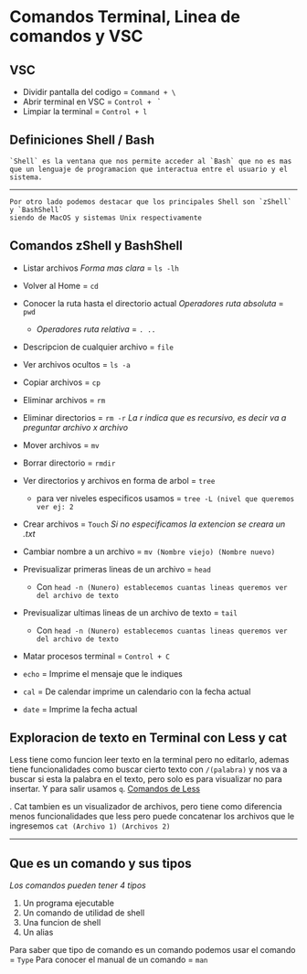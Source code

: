 # Comandos Terminal, Linea de comandos y VSC

## VSC


- Dividir pantalla del codigo = `Command + \`
- Abrir terminal en VSC = `Control + ` `
- Limpiar la terminal = `Control + l`

## Definiciones Shell / Bash 


```
`Shell` es la ventana que nos permite acceder al `Bash` que no es mas que un lenguaje de programacion que interactua entre el usuario y el sistema.
```
* * * 

```
Por otro lado podemos destacar que los principales Shell son `zShell` y `BashShell`
siendo de MacOS y sistemas Unix respectivamente
```

## Comandos zShell y BashShell


- Listar archivos *Forma mas clara* = `ls -lh`
- Volver al Home = `cd`
- Conocer la ruta hasta el directorio actual *Operadores ruta absoluta* = `pwd`
    - *Operadores ruta relativa* = `. ..`

- Descripcion de cualquier archivo = `file`
- Ver archivos ocultos = `ls -a`
- Copiar archivos = `cp`
- Eliminar archivos = `rm` 
- Eliminar directorios = `rm -r` *La r indica que es recursivo, es decir va a preguntar archivo x archivo*
- Mover archivos = `mv`
- Borrar directorio = `rmdir`
- Ver directorios y archivos en forma de arbol = `tree`
    - para ver niveles especificos usamos = `tree -L (nivel que queremos ver ej: 2`
- Crear archivos = `Touch` *Si no especificamos la extencion se creara un .txt*
- Cambiar nombre a un archivo = `mv (Nombre viejo) (Nombre nuevo)`
- Previsualizar primeras lineas de un archivo = `head`
    - Con `head -n (Nunero) establecemos cuantas lineas queremos ver del archivo de texto`
- Previsualizar ultimas lineas de un archivo de texto = `tail`
    - Con `head -n (Nunero) establecemos cuantas lineas queremos ver del archivo de texto`
- Matar procesos terminal = `Control + C`
- `echo` = Imprime el mensaje que le indiques
- `cal` = De calendar imprime un calendario con la fecha actual
- `date` = 	Imprime la fecha actual

## Exploracion de texto en Terminal con Less y cat

Less tiene como funcion leer texto en la terminal pero no editarlo, ademas tiene funcionalidades como buscar cierto texto con `/(palabra)` y nos va a buscar si esta la palabra en el texto, pero solo es para visualizar no para insertar. Y para salir usamos `q`. [Comandos de Less](https://victorhckinthefreeworld.com/2022/06/30/algunos-trucos-utiles-de-uso-del-paginador-less/)

.
Cat tambien es un visualizador de archivos, pero tiene como diferencia menos funcionalidades que less pero puede concatenar los archivos que le ingresemos `cat (Archivo 1) (Archivos 2)` 

* * *

## Que es un comando y sus tipos

*Los comandos pueden tener 4 tipos*

1. Un programa ejecutable
2. Un comando de utilidad de shell
3. Una funcion de shell
4. Un alias 

Para saber que tipo de comando es un comando podemos usar el comando = `Type`
Para conocer el manual de un comando = `man`
